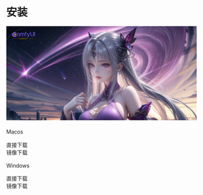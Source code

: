 # 安装
![home](install.assets/home.png)

<!DOCTYPE html>
<html lang="en">
  <head>
    <meta charset="UTF-8" />
    <meta name="viewport" content="width=device-width, initial-scale=1.0" />
    <title>ComfyUI Startup 下载</title>
    <script src="https://cdn.tailwindcss.com"></script>
    <script>
      tailwind.config = {
        theme: {
          fontSize: {
            root: "16px",
          },
          extend: {
            colors: {
              primaryColor: "#755BE7",
              secondaryColor: "#FFA000",
            },
          },
        },
      };
    </script>
    <link rel="stylesheet" href="./install.assets/iconfont.css" />
  </head>
  <body>
    <div class="flex w-full justify-center gap-6 mt-10">
      <div
        class="w-[200px] h-[200px] border hover:shadow-lg rounded-lg transition-all flex flex-col gap-2 justify-center items-center"
      >
        <p class="cursor-default mb-4 text-primaryColor">
          <span class="iconfont icon-macos mr-2" style="font-size: 20px"></span
          >Macos
        </p>
        <div
          class="cursor-pointer py-1 px-4 rounded-lg bg-primaryColor text-sm text-white hover:bg-secondaryColor transition-all"
          onclick="onClick(0)"
        >
          直接下载
        </div>
        <div
          class="cursor-pointer py-1 px-4 rounded-lg bg-primaryColor text-sm text-white hover:bg-secondaryColor transition-all"
          onclick="onClick(1)"
        >
          镜像下载
        </div>
      </div>
      <div
        class="w-[200px] h-[200px] border hover:shadow-lg rounded-lg transition-all flex flex-col gap-2 justify-center items-center"
      >
        <p class="cursor-default mb-4 text-primaryColor">
          <span
            class="iconfont icon-windows pr-2"
            style="font-size: 18px"
          ></span
          >Windows
        </p>
        <div
          class="cursor-pointer py-1 px-4 rounded-lg bg-primaryColor text-sm text-white hover:bg-secondaryColor transition-all"
          onclick="onClick(2)"
        >
          直接下载
        </div>
        <div
          class="cursor-pointer py-1 px-4 rounded-lg bg-primaryColor text-sm text-white hover:bg-secondaryColor transition-all"
          onclick="onClick(3)"
        >
          镜像下载
        </div>
      </div>
    </div>
  </body>
</html>

